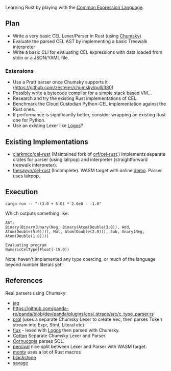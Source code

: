
Learning Rust by playing with the [Common Expression Language](https://github.com/google/cel-spec).



## Plan


- Write a very basic CEL Lexer/Parser in Rust (using [Chumsky](https://crates.io/crates/chumsky))
- Evaluate the parsed CEL AST by implementing a basic Treewalk interpreter
- Write a basic CLI for evaluating CEL expressions with data loaded from stdin or a JSON/YAML file.

### Extensions

- Use a Pratt parser once Chumsky supports it (https://github.com/zesterer/chumsky/pull/380)
- Possibly write a bytecode compiler for a simple stack based VM...
- Research and try the existing Rust implementations of CEL.
- Benchmark the Cloud Custodian Python-CEL implementation against the Rust ones.
- If performance is significantly better, consider wrapping an existing Rust one for Python.
- Use an existing Lexer like [Logos](https://docs.rs/logos/latest/logos/)?

## Existing Implementations

- [clarkmcc/cel-rust](https://github.com/clarkmcc/cel-rust) (Maintained fork of [orf/cel-rust](https://github.com/orf/cel-rust).)
  Implements separate crates for parser (using lalrpop) and interpreter (straightforward treewalk interpreter).
- [thesayyn/cel-rust](https://github.com/thesayyn/cel-rust) (Incomplete). WASM target with online [demo](https://thesayyn.github.io/cel-rust/).
  Parser uses lalrpop.

## Execution

```
cargo run -- "-(3.0 + 5.0) * 2.0e0 - -1.0"
```
Which outputs something like:
```
AST:
Binary(Binary(Unary(Neg, Binary(Atom(Double(3.0)), Add, Atom(Double(5.0)))), Mul, Atom(Double(2.0))), Sub, Unary(Neg, Atom(Double(1.0))))

Evaluating program
NumericCelType(Float(-15.0))
```

Note: haven't implemented any type coercing, or much of the language beyond number literals yet!

## References

Real parsers using Chumsky:
- [jaq](https://github.com/01mf02/jaq/blob/main/jaq-parse/src/token.rs)
- https://github.com/panda-re/panda/blob/dev/panda/plugins/cosi_strace/src/c_type_parser.rs
- [prql](https://github.com/PRQL/prql/blob/main/prql-compiler/src/parser) (uses a separate Chumsky Lexer to create Vec<Token>, then parses Token stream into Expr, Stmt, Literal etc)
- [flux](https://github.com/fluxed-lang/flux/blob/main/crates/compiler/fluxc_parser/src/lib.rs) - lexed with [Logos](https://github.com/fluxed-lang/flux/blob/main/crates/compiler/fluxc_lexer/src/lib.rs) then parsed with Chumsky.
- [Cotton](https://github.com/nanikamado/cotton/blob/main/compiler/parser/src/parse.rs) Separate Chumsky Lexer and Parser.
- [Cornucopia](https://github.com/cornucopia-rs/cornucopia/blob/main/crates/cornucopia/src/parser.rs) parses SQL.
- [percival](https://github.com/ekzhang/percival/blob/main/crates/percival/src/parser.rs) nice split between Lexer and Parser with WASM target.
- [monty](https://github.com/mental32/monty/blob/master/montyc_parser/src/comb.rs) uses a lot of Rust macros
- [blackstone](https://github.com/BlackstoneDF/blackstone/blob/main/src/parser/parse.rs)
- [savage](https://github.com/p-e-w/savage/blob/master/savage_core/src/parse.rs)

